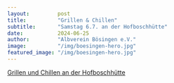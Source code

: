 ```yaml
---
layout:			post
title:			"Grillen & Chillen"
subtitle:		"Samstag 6.7. an der Hofboschhütte"
date:			2024-06-25
author:			"Albverein Bösingen e.V."
image:			"/img/boesingen-hero.jpg"
featured_image:	"/img/boesingen-hero.jpg"
---
```



[Grillen und Chillen an der Hofboschhütte](https://boesingen.albverein.eu/events/grillen-und-chillen-an-der-hofboschhuette/)
